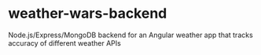 # weather-wars-backend
Node.js/Express/MongoDB backend for an Angular weather app that tracks accuracy of different weather APIs
